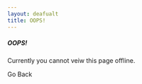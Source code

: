 ```yaml
---
layout: deafualt
title: OOPS!
---
```


##### OOPS!

Currently you cannot veiw this page offline.

<a onclick="window.history.go(-1)">Go Back</a>